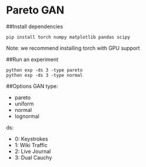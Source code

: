 # Pareto GAN

##Install dependencies
```
pip install torch numpy matplotlib pandas scipy
```
Note: we recommend installing torch with GPU support

##Run an experiment
```
python exp -ds 3 -type pareto
python exp -ds 3 -type normal
```

##Options
GAN type: 
 * pareto
 * uniform
 * normal
 * lognormal

ds: 
 * 0: Keystrokes
 * 1: Wiki Traffic
 * 2: Live Journal
 * 3: Dual Cauchy

